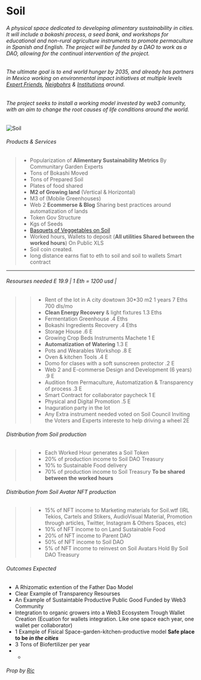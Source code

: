 # Soil 
###### A physical space dedicated to developing alimentary sustainability in cities. It will include a bokashi process, a seed bank, and workshops for educational and non-rural agriculture instruments to promote permaculture in Spanish and English. The project will be funded by a DAO to work as a DAO, allowing for the continual intervention of the project. 
###### The ultimate goal is to end world hunger by 2035, and already has partners in Mexico working on environmental impact initiatives at multiple levels [Expert Friends](https://www.facebook.com/Kuau8), [Neigbohrs](https://www.facebook.com/profile.php?id=100082261474515) & [Institutions](https://www.facebook.com/IESDHS) around. 
###### The project seeks to install a working model invested by web3 comunity, with an aim to change the root causes of life conditions around the world.
![Soil](https://user-images.githubusercontent.com/38388270/209252780-9fb7a61d-787a-4360-843c-c6dd88117621.png)

###### Products & Services
> + Popularization of **Alimentary Sustainability Metrics** By Communitary Garden Experts
> + Tons of Bokashi Moved
> + Tons of Prepared Soil
> + Plates of food shared
> + **M2 of Growing land** (Vertical & Horizontal)
> + M3 of (Mobile Greenhouses)
> + Web 2 **Ecommerse & Blog** Sharing best practices around automatization of lands
> + Token Gov Structure
> + Kgs of Seeds
> + [Basquets of Veggetables on Soil](https://www.instagram.com/p/Cmg3fVCOWPV/)
> + Worked hours, Wallets to deposit (**All utilities Shared between the worked hours**) On Public XLS
> + Soil coin created. 
> + long distance earns fiat to eth to soil and soil to wallets Smart contract

---

###### Resourses needed E 19.9 | 1 Eth = 1200 usd |

>>+ Rent of the lot in A city dowtown 30*30 m2 1 years 7 Eths 700 dls/mo
>>+ **Clean Energy Recovery** & light fixtures 1.3 Eths
>>+ Fermentation Greenhouse .4 Eths
>>+ Bokashi Ingredients Recovery .4 Eths
>>+ Storage House .6 E
>>+ Growing Crop Beds Instruments Machete 1 E 
>>+ **Automatization of Watering** 1.3 E
>>+ Pots and Wearables Workshop .8 E
>>+ Oven & kitchen Tools .4 E
>>+ Domo for clases with a soft sunscreen protector .2 E
>>+ Web 2 and E-commerse Design and Development (6 years) .9 E
>>+ Audition from Permaculture, Automatization & Transparency of process .3 E
>>+ Smart Contract for collaborator paycheck 1 E
>>+ Physical and Digital Promotion .5 E
>>+ Inaguration party in the lot
>>+ Any Extra instrument needed voted on Soil Council Inviting the Voters and Experts intereste to help driving a wheel 2E

###### Distribution from Soil production

>>+ Each Worked Hour generates a Soil Token
>>+ 20% of production income to Soil DAO Treasury
>>+ 10% to Sustainable Food delivery
>>+ 70% of production income to Soil Treasury **To be shared between the worked hours**



###### Distribution from Soil Avatar NFT production
>>+ 15% of NFT income to Marketing materials for Soil.wtf (IRL Tekios, Cartels and Stikers, AudioVisual Material, Promotion through articles, Twitter, Instagram & Others Spaces, etc)
>>+ 10% of NFT income to on Land Sustainable Food
>>+ 20% of NFT income to Parent DAO
>>+ 50% of NFT income to Soil DAO
>>+ 5% of NFT income to reinvest on Soil Avatars Hold By Soil DAO Treasury


###### Outcomes Expected
+ A Rhizomatic extention of the Father Dao Model
+ Clear Example of Transparency Resourses
+ An Example of Sustaintable Productive Public Good Funded by Web3 Community
+ Integration to organic growers into a Web3 Ecosystem Trough Wallet Creation (Ecuation for wallets integration. Like one space each year, one wallet per collaborator)
+ 1 Example of Fisical Space-garden-kitchen-productive model **Safe place to be *in the cities***
+ 3 Tons of Biofertilizer per year
+ +

###### Prop by [Ric](https://twitter.com/richiye)
